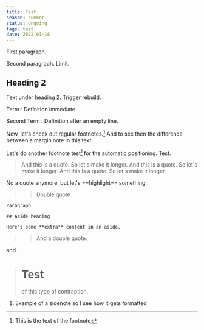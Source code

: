 ```yaml
---
title: Test
season: summer
status: ongoing
tags: test
date: 2022-01-18
---
```


First paragraph.

Second paragraph. Limit.

## Heading 2

Text under heading 2. Trigger rebuild.

Term
:  Definition immediate.

Second Term
:  Definition after an empty line.

Now, let's check out regular footnotes.[^fn] And to see then the difference between a margin note in this text.

[^fn]: This is the text of the footnote

Let's do another footnote test<a href="#fn1" class="footnote-ref" id="fnref1" role="doc-noteref"><sup>1</sup></a> for the automatic positioning. Test.

> And this is a quote. So let's make it longer. And this is a quote. So let's make it longer. And this is a quote. So let's make it longer.

No a quote anymore, but let's ==highlight== something.


>> Double quote

<aside markdown="1">

	Paragraph

	## Aside heading

	Here's some **extra** content in an aside.

</aside>

>> And a double quote.

and

> # Test
>  of this type of contraption.

<ol>
<li id="fn1" role="doc-endnote"><p>Example of a sidenote so I see how it gets formatted</p></li>
</ol>
